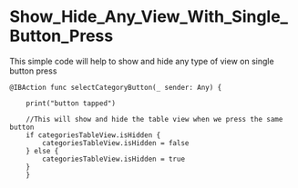 # Show_Hide_Any_View_With_Single_Button_Press
This simple code will help to show and hide any type of view on single button press 


    @IBAction func selectCategoryButton(_ sender: Any) {
        
        print("button tapped")
        
        //This will show and hide the table view when we press the same button
        if categoriesTableView.isHidden {
            categoriesTableView.isHidden = false
        } else {
            categoriesTableView.isHidden = true
        }
        }
 

